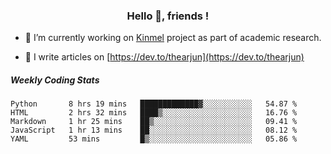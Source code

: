 <h3 align="center">Hello 👋, friends !</h3>

- 🔭 I’m currently working on [Kinmel](https://github.com/thearjun/kinmel) project as part of academic research.

- 📝 I write articles on [https://dev.to/thearjun](https://dev.to/thearjun)


##### Weekly Coding Stats
<!--START_SECTION:waka-->
```text
Python       8 hrs 19 mins   █████████████▓░░░░░░░░░░░   54.87 % 
HTML         2 hrs 32 mins   ████▒░░░░░░░░░░░░░░░░░░░░   16.76 % 
Markdown     1 hr 25 mins    ██▒░░░░░░░░░░░░░░░░░░░░░░   09.41 % 
JavaScript   1 hr 13 mins    ██░░░░░░░░░░░░░░░░░░░░░░░   08.12 % 
YAML         53 mins         █▒░░░░░░░░░░░░░░░░░░░░░░░   05.86 % 
```
<!--END_SECTION:waka-->
